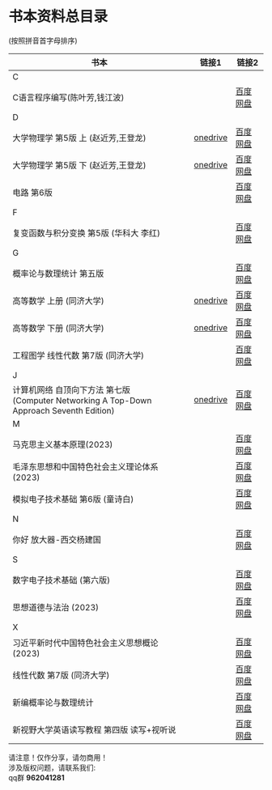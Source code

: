 # 书本资料总目录
(按照拼音首字母排序)

|书本|链接1|链接2|
|--|--|--|
|C|||
|C语言程序编写(陈叶芳,钱江波) ||[百度网盘](https://pan.baidu.com/s/1EKdChTWtGJaxYn4L14Ueng?pwd=icic)|
|D|||
|大学物理学 第5版 上 (赵近芳,王登龙) |[onedrive](https://1drv.ms/b/s!AvQDpbwiblceimh7TlTF-fCH7fYz?e=PNaHBe)|[百度网盘](https://pan.baidu.com/s/1ZTPP3r-joCNiewlwTQBGnQ?pwd=icic)|
|大学物理学 第5版 下 (赵近芳,王登龙) |[onedrive](https://1drv.ms/b/s!AvQDpbwiblceimnAHKwA3Nk7ob3B?e=5vVkvB)| [百度网盘](https://pan.baidu.com/s/1ye_zbnX7gYZRgCnsnSxfzQ?pwd=icic)|
|电路 第6版 ||[百度网盘](https://pan.baidu.com/s/141C7W1kvYtJnhJlfX-ZiLg?pwd=icic)|
|F|||
|复变函数与积分变换 第5版 (华科大 李红) ||[百度网盘](https://pan.baidu.com/s/18tfbTcHH83AC6nYRHlM-Fw?pwd=icic)|
|G|||
|概率论与数理统计 第五版 ||[百度网盘](https://pan.baidu.com/s/14q9nTnl-U8ozsuZr8NYSAQ?pwd=icic)|
|高等数学 上册 (同济大学) |[onedrive](https://1drv.ms/b/s!AvQDpbwiblcejB61snmiNDFBCGPk?e=PAxu5G)|[百度网盘](https://pan.baidu.com/s/1oNMo1z8JQrZJVQ1P-oIrzg?pwd=icic)|
|高等数学 下册 (同济大学) |[onedrive](https://1drv.ms/b/s!AvQDpbwiblcejBxbAjlItFlCyZMJ?e=e6zomZ)|[百度网盘](https://pan.baidu.com/s/1IkOejNyVxsFkh9wb9IsS-A?pwd=icic)|
|工程图学 线性代数 第7版 (同济大学) ||[百度网盘](https://pan.baidu.com/s/1KUUbsZslW3lCnipumoXswg?pwd=icic)|
|J|||
|计算机网络 自顶向下方法 第七版 <br> (Computer Networking A Top-Down Approach Seventh Edition)|[onedrive](https://1drv.ms/b/s!AvQDpbwiblcejFjxWt7-aCIL4GyT?e=voA9dr)|[百度网盘](https://pan.baidu.com/s/1jpd5mEKpxQKVdGEJ0GwUqg?pwd=icic)|
|M|||
|马克思主义基本原理(2023) ||[百度网盘](https://pan.baidu.com/s/1ruRxaTonIobjsjVf1d1ZiA?pwd=icic)|
|毛泽东思想和中国特色社会主义理论体系 (2023) ||[百度网盘](https://pan.baidu.com/s/1ULcyJw7a5tpRyJsW9yJT4A?pwd=icic)|
|模拟电子技术基础 第6版 (童诗白) ||[百度网盘](https://pan.baidu.com/s/19ORJ3ly1fbJLa9OkW5qfJQ?pwd=icic)|
|N|||
|你好 放大器-西交杨建国 ||[百度网盘](https://pan.baidu.com/s/1L3w2RK_qVrERJk8QU3-j8A?pwd=icic)|
|S|||
|数字电子技术基础 (第六版) ||[百度网盘](https://pan.baidu.com/s/1iB2nNIU7brInveVoDxm3pg?pwd=icic)|
|思想道德与法治 (2023) ||[百度网盘](https://pan.baidu.com/s/1M_wORjqqvqHq_So-onoC_Q?pwd=icic)|
|X|||
|习近平新时代中国特色社会主义思想概论 (2023) ||[百度网盘](https://pan.baidu.com/s/1FuQ1CO6Eu1ymD4yPJ_ZybA?pwd=icic)|
|线性代数 第7版 (同济大学) ||[百度网盘](https://pan.baidu.com/s/1izGH4Ekakz-Rg3vkztkvrA?pwd=icic)|
|新编概率论与数理统计 ||[百度网盘](https://pan.baidu.com/s/1JLp1E7kXnSpLoed5PUBnYA?pwd=icic)|
|新视野大学英语读写教程 第四版 读写+视听说 ||[百度网盘](https://pan.baidu.com/s/1zIewGT_J9Wxj4_QoERX7oA?pwd=icic)|


请注意！仅作分享，请勿商用！<br>
涉及版权问题，请联系我们:<br>
qq群  **962041281**
